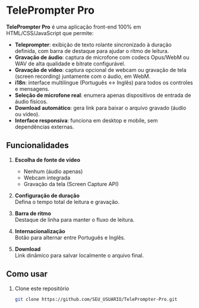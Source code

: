 # TelePrompter Pro

**TelePrompter Pro** é uma aplicação front-end 100% em HTML/CSS/JavaScript que permite:

- **Teleprompter**: exibição de texto rolante sincronizado à duração definida, com barra de destaque para ajudar o ritmo de leitura.
- **Gravação de áudio**: captura de microfone com codecs Opus/WebM ou WAV de alta qualidade e bitrate configurável.
- **Gravação de vídeo**: captura opcional de webcam ou gravação de tela (screen recording) juntamente com o áudio, em WebM.
- **i18n**: interface multilíngue (Português ↔ Inglês) para todos os controles e mensagens.
- **Seleção de microfone real**: enumera apenas dispositivos de entrada de áudio físicos.
- **Download automático**: gera link para baixar o arquivo gravado (áudio ou vídeo).
- **Interface responsiva**: funciona em desktop e mobile, sem dependências externas.

## Funcionalidades

1. **Escolha de fonte de vídeo**  
   - Nenhum (áudio apenas)  
   - Webcam integrada  
   - Gravação da tela (Screen Capture API)  

2. **Configuração de duração**  
   Defina o tempo total de leitura e gravação.

3. **Barra de ritmo**  
   Destaque de linha para manter o fluxo de leitura.

4. **Internacionalização**  
   Botão para alternar entre Português e Inglês.

5. **Download**  
   Link dinâmico para salvar localmente o arquivo final.

## Como usar

1. Clone este repositório  
   ```bash
   git clone https://github.com/SEU_USUARIO/TelePrompter-Pro.git

